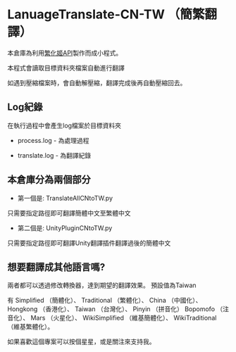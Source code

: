 # LanuageTranslate-CN-TW （簡繁翻譯）

本倉庫為利用[繁化姬API](https://zhconvert.org)製作而成小程式。

本程式會讀取目標資料夾檔案自動進行翻譯

如遇到壓縮檔案時，會自動解壓縮，翻譯完成後再自動壓縮回去。

## Log紀錄

在執行過程中會產生log檔案於目標資料夾

- process.log - 為處理過程

- translate.log - 為翻譯紀錄


## 本倉庫分為兩個部分

- 第一個是: TranslateAllCNtoTW.py

只需要指定路徑即可翻譯簡體中文至繁體中文

- 第二個是: UnityPluginCNtoTW.py

只需要指定路徑即可翻譯Unity翻譯插件翻譯過後的簡體中文

## 想要翻譯成其他語言嗎?

兩者都可以透過修改轉換器，達到期望的翻譯效果。
預設值為Taiwan

有 Simplified （簡體化）、 Traditional （繁體化）、 China （中國化）、 Hongkong （香港化）、 Taiwan （台灣化）、 Pinyin （拼音化） Bopomofo （注音化）、 Mars （火星化）、 WikiSimplified （維基簡體化）、 WikiTraditional （維基繁體化）。

如果喜歡這個專案可以按個星星，或是關注來支持我。
